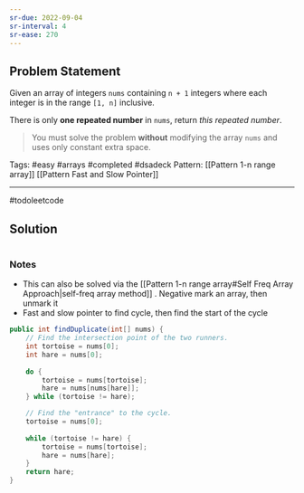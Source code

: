 ```yaml
---
sr-due: 2022-09-04
sr-interval: 4
sr-ease: 270
---
```


## Problem Statement
Given an array of integers `nums` containing `n + 1` integers where each integer is in the range `[1, n]` inclusive.

There is only **one repeated number** in `nums`, return _this repeated number_.

> You must solve the problem **without** modifying the array `nums` and uses only constant extra space.

Tags:  #easy #arrays #completed #dsadeck 
Pattern:  [[Pattern 1-n range array]] [[Pattern Fast and Slow Pointer]]

---
#todoleetcode 
## Solution
``` java

```

### Notes
- This can also be solved via the [[Pattern 1-n range array#Self Freq Array Approach|self-freq array method]] . Negative mark an array, then unmark it
- Fast and slow pointer to find cycle, then find the start of the cycle

``` java
public int findDuplicate(int[] nums) {
	// Find the intersection point of the two runners.
	int tortoise = nums[0];
	int hare = nums[0];
	
	do {
		tortoise = nums[tortoise];
		hare = nums[nums[hare]];
	} while (tortoise != hare);

	// Find the "entrance" to the cycle.
	tortoise = nums[0];
	
	while (tortoise != hare) {
		tortoise = nums[tortoise];
		hare = nums[hare];
	}
	return hare;
}
```

